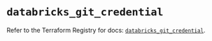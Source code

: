 # `databricks_git_credential`

Refer to the Terraform Registry for docs: [`databricks_git_credential`](https://registry.terraform.io/providers/databricks/databricks/1.56.0/docs/resources/git_credential).
